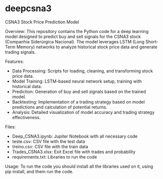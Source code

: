 # deepcsna3
CSNA3 Stock Price Prediction Model

Overview:
This repository contains the Python code for a deep learning model designed to predict buy and sell signals for the CSNA3 stock (Companhia Siderúrgica Nacional). 
The model leverages LSTM (Long Short-Term Memory) networks to analyze historical stock price data and generate trading signals.

Features:
- Data Processing: Scripts for loading, cleaning, and transforming stock price data.
- Model Training: LSTM-based neural network setup, training with historical data.
- Prediction: Generation of buy and sell signals based on the trained model.
- Backtesting: Implementation of a trading strategy based on model predictions and calculation of potential returns.
- Analysis: Detailed visualization of model accuracy and trading strategy effectiveness.

Files:
- Deep_CSNA3.ipynb: Jupiter Notebook with all necessary code
- teste.csv: CSV file with the test data
- treino.csv: CSV file with the train data
- Trades_CSNA3.xlsx: Exit Excel file with trades and probability
- requirements.txt: Libraries to run the code

Usage:
To run the code you should install all the libraries used on it, using pip install, and them run the code.
